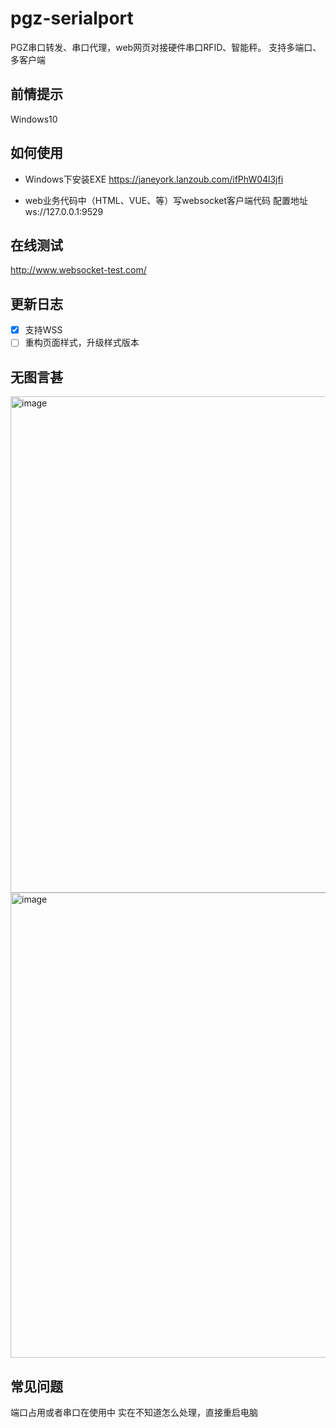 # pgz-serialport
PGZ串口转发、串口代理，web网页对接硬件串口RFID、智能秤。
支持多端口、多客户端

## 前情提示
Windows10

## 如何使用
- Windows下安装EXE
https://janeyork.lanzoub.com/ifPhW04l3jfi

- web业务代码中（HTML、VUE、等）写websocket客户端代码
配置地址ws://127.0.0.1:9529


## 在线测试
http://www.websocket-test.com/

## 更新日志
- [x] 支持WSS
- [ ] 重构页面样式，升级样式版本

## 无图言甚
<img width="794" alt="image" src="https://user-images.githubusercontent.com/29787967/167567627-c9c00838-fdfc-4f30-bd14-78d58bec4720.png">
<img width="744" alt="image" src="https://user-images.githubusercontent.com/29787967/167567834-6f4e07f5-d85b-4585-81e3-29d16e2f01fd.png">



## 常见问题
端口占用或者串口在使用中
实在不知道怎么处理，直接重启电脑
